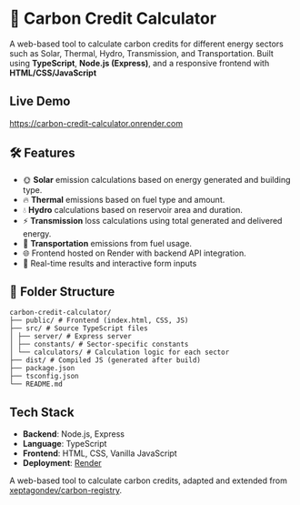 # 🌱 Carbon Credit Calculator

A web-based tool to calculate carbon credits for different energy sectors such as Solar, Thermal, Hydro, Transmission, and Transportation. Built using **TypeScript**, **Node.js (Express)**, and a responsive frontend with **HTML/CSS/JavaScript**

##  Live Demo
https://carbon-credit-calculator.onrender.com

## 🛠 Features

- 🌞 **Solar** emission calculations based on energy generated and building type.
- 🔥 **Thermal** emissions based on fuel type and amount.
- 💧 **Hydro** calculations based on reservoir area and duration.
- ⚡ **Transmission** loss calculations using total generated and delivered energy.
- 🚗 **Transportation** emissions from fuel usage.
- 🌐 Frontend hosted on Render with backend API integration.
- 🔄 Real-time results and interactive form inputs

## 📁 Folder Structure
```
carbon-credit-calculator/
├── public/ # Frontend (index.html, CSS, JS)
├── src/ # Source TypeScript files
│ ├── server/ # Express server
│ ├── constants/ # Sector-specific constants
│ └── calculators/ # Calculation logic for each sector
├── dist/ # Compiled JS (generated after build)
├── package.json
├── tsconfig.json
└── README.md
```


##  Tech Stack

- **Backend**: Node.js, Express
- **Language**: TypeScript
- **Frontend**: HTML, CSS, Vanilla JavaScript
- **Deployment**: [Render](https://render.com)



A web-based tool to calculate carbon credits, adapted and extended from [xeptagondev/carbon-registry](https://github.com/xeptagondev/carbon-registry).

